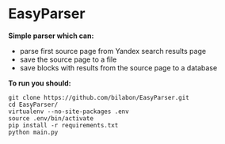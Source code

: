 # EasyParser

**Simple parser which can:**
  - parse first source page from Yandex search results page
  - save the source page to a file
  - save blocks with results from the source page to a database

**To run you should:**
```
git clone https://github.com/bilabon/EasyParser.git
cd EasyParser/
virtualenv --no-site-packages .env
source .env/bin/activate
pip install -r requirements.txt
python main.py
```
